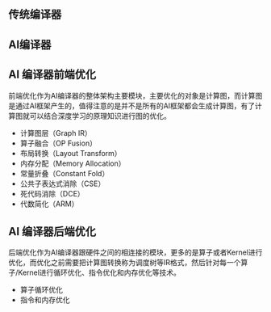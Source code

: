 




## 传统编译器


## AI编译器


## AI 编译器前端优化

前端优化作为AI编译器的整体架构主要模块，主要优化的对象是计算图，而计算图是通过AI框架产生的，值得注意的是并不是所有的AI框架都会生成计算图，有了计算图就可以结合深度学习的原理知识进行图的优化。 

- 计算图层（Graph IR）
- 算子融合（OP Fusion）
- 布局转换（Layout Transform）
- 内存分配（Memory Allocation）
- 常量折叠（Constant Fold）
- 公共子表达式消除（CSE）
- 死代码消除（DCE）
- 代数简化（ARM）



## AI 编译器后端优化

后端优化作为AI编译器跟硬件之间的相连接的模块，更多的是算子或者Kernel进行优化，而优化之前需要把计算图转换称为调度树等IR格式，然后针对每一个算子/Kernel进行循环优化、指令优化和内存优化等技术。 


- 算子循环优化
- 指令和内存优化